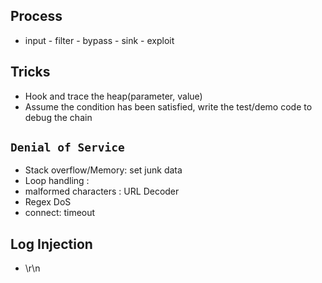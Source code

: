 ## Process
- input - filter - bypass - sink - exploit

## Tricks
- Hook and trace the heap(parameter, value)
- Assume the condition has been satisfied, write the test/demo code to debug the chain

## `Denial of Service`
- Stack overflow/Memory: set junk data
- Loop handling : 
- malformed characters : URL Decoder
- Regex DoS
- connect: timeout 

## Log Injection
- \r\n
